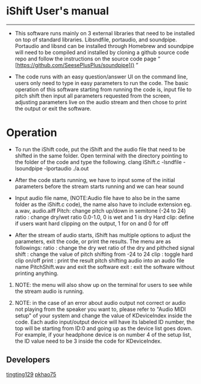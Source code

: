 # iShift User's manual



***

- This software runs mainly on 3 external libraries that need to be installed on top of standard libraries. Libsndfile, portaudio, and soundpipe. Portaudio and libsnd can be installed through Homebrew and soundpipe will need to be compiled and installed by cloning a github source code repo and follow the instructions on the source code page “ [https://github.com/SeesePlusPlus/soundpipe]() ”

- The code runs with an easy question/answer UI on the command line, users only need to type in easy parameters to run the code. The basic operation of this software starting from running the code is, input file to pitch shift then input all parameters requested from the screen, adjusting parameters live on the audio stream and then chose to print the output or exit the software.

# **Operation**
* To run the iShift code, put the iShift and the audio file that need to be shifted in the same folder.
Open terminal with the directory pointing to the folder of the code and type the following.
clang iShift.c -lsndfile -lsoundpipe -lportaudio
./a.out

* After the code starts running, we have to input some of the initial parameters before the stream starts running and we can hear sound

* Input audio file name, (NOTE:Audio file have to also be in the same folder as the iShift.c code), the name also have to include extension eg. a.wav, audio.aiff
Pitch: change pitch up/down in semitone (-24 to 24)
ratio : change dry/wet ratio 0.0-1.0, 0 is wet and 1 is dry
Hard clip: define if users want hard clipping on the output, 1 for on and 0 for off

* After the stream of audio starts, iShift has multiple options to adjust the parameters, exit the code, or print the results. The menu are as followings:
ratio : change the dry wet ratio of the dry and pithched signal
shift : change the value of pitch shifting from -24 to 24
clip : toggle hard clip on/off
print : print the result pitch shifting audio into an audio file name PitchShift.wav and exit the software
exit : exit the software without printing anything.

1. NOTE: the menu will also show up on the terminal for users to see while the stream audio is running.

1. NOTE: in the case of an error about audio output not correct or audio not playing from the speaker you want to, please refer to "Audio MIDI setup" of your system and change the value of KDeviceIndex inside the code. Each audio input/output device will have its labeled ID number, the top will be starting from ID:0 and going up as the device list goes down. For example, if your headphone device is on number 4 of the setup list, the ID value need to be 3 inside the code for KDeviceIndex.


## Developers
[tingting129](https://github.com/tingting129)
[pkhao75](https://github.com/pkhao75)
